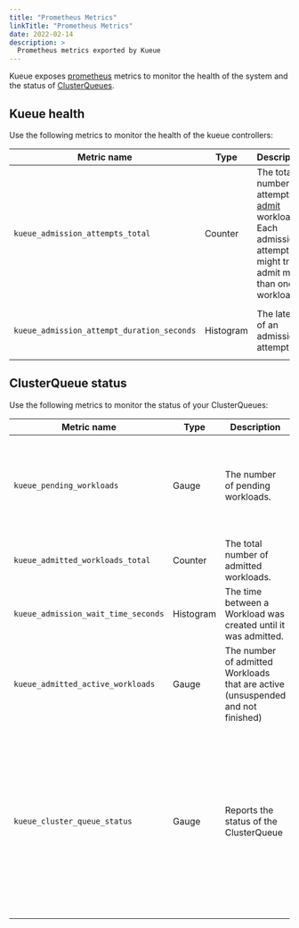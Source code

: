 ```yaml
---
title: "Prometheus Metrics"
linkTitle: "Prometheus Metrics"
date: 2022-02-14
description: >
  Prometheus metrics exported by Kueue
---
```


Kueue exposes [prometheus](https://prometheus.io) metrics to monitor the health
of the system and the status of [ClusterQueues](/docs/concepts/cluster_queue).

## Kueue health

Use the following metrics to monitor the health of the kueue controllers:

| Metric name | Type | Description | Labels |
| ----------- | ---- | ----------- | ------ |
| `kueue_admission_attempts_total` | Counter | The total number of attempts to [admit](/docs/concepts#admission) workloads. Each admission attempt might try to admit more than one workload. | `result`: possible values are `success` or `inadmissible` |
| `kueue_admission_attempt_duration_seconds` | Histogram | The latency of an admission attempt. | `result`: possible values are `success` or `inadmissible` |

## ClusterQueue status

Use the following metrics to monitor the status of your ClusterQueues:

| Metric name | Type | Description | Labels |
| ----------- | ---- | ----------- | ------ |
| `kueue_pending_workloads` | Gauge | The number of pending workloads. | `cluster_queue`: the name of the ClusterQueue<br> `status`: possible values are `active` or `inadmissible` |
| `kueue_admitted_workloads_total` | Counter | The total number of admitted workloads. | `cluster_queue`: the name of the ClusterQueue |
| `kueue_admission_wait_time_seconds` | Histogram | The time between a Workload was created until it was admitted. | `cluster_queue`: the name of the ClusterQueue |
| `kueue_admitted_active_workloads` | Gauge | The number of admitted Workloads that are active (unsuspended and not finished) | `cluster_queue`: the name of the ClusterQueue |
| `kueue_cluster_queue_status` | Gauge | Reports the status of the ClusterQueue | `cluster_queue`: The name of the ClusterQueue<br> `status`: Possible values are `pending`, `active` or `terminated`. For a ClusterQueue, the metric only reports a value of 1 for one of the statuses. |
